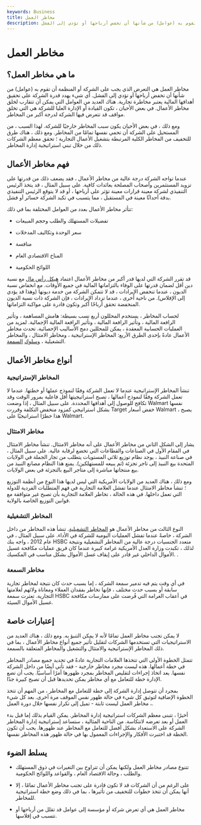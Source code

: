 ```yaml
---
keywords: Business
title: مخاطر العمل
description: مخاطر العمل هي التعرض الذي يجب على الشركة أو المنظمة أن تقوم به (عوامل) من شأنها أن تخفض أرباحها أو تؤدي إلى الفشل.
---
```


# مخاطر العمل
## ما هي مخاطر العمل؟

مخاطر العمل هي التعرض الذي يجب على الشركة أو المنظمة أن تقوم به (عوامل) من شأنها أن تخفض أرباحها أو تؤدي إلى الفشل. أي شيء يهدد قدرة الشركة على تحقيق أهدافها المالية يعتبر مخاطرة تجارية. هناك العديد من العوامل التي يمكن أن تتقارب لخلق مخاطر الأعمال. في بعض الأحيان ، تكون القيادة أو الإدارة العليا للشركة هي التي تخلق مواقف قد تتعرض فيها الشركة لدرجة أكبر من المخاطر.

ومع ذلك ، في بعض الأحيان يكون سبب المخاطر خارجيًا للشركة. لهذا السبب ، من المستحيل على الشركة أن تحمي نفسها تمامًا من المخاطر. ومع ذلك ، هناك طرق للتخفيف من المخاطر الكلية المرتبطة بتشغيل الأعمال التجارية ؛ تحقق معظم الشركات ذلك من خلال تبني استراتيجية إدارة المخاطر.

## فهم مخاطر الأعمال

عندما تواجه الشركة درجة عالية من مخاطر الأعمال ، فقد يضعف ذلك من قدرتها على تزويد المستثمرين وأصحاب المصلحة بعائدات كافية. على سبيل المثال ، قد يتخذ الرئيس التنفيذي لشركة معينة قرارات معينة تؤثر على أرباحها ، أو قد لا يتوقع الرئيس التنفيذي بدقة أحداثًا معينة في المستقبل ، مما يتسبب في تكبد الشركة خسائر أو فشل.

تتأثر مخاطر الأعمال بعدد من العوامل المختلفة بما في ذلك:

- تفضيلات المستهلك والطلب وحجم المبيعات

- سعر الوحدة وتكاليف المدخلات

- منافسة

- المناخ الاقتصادي العام

- اللوائح الحكومية

قد تقرر الشركة التي لديها قدر أكبر من مخاطر الأعمال اعتماد [هيكل رأس مال](/capitalstructure) مع نسبة دين أقل لضمان قدرتها على الوفاء بالتزاماتها المالية في جميع الأوقات. مع انخفاض نسبة الديون ، عندما تنخفض الإيرادات ، قد لا تتمكن الشركة من خدمة ديونها (وهذا قد يؤدي إلى الإفلاس). من ناحية أخرى ، عندما تزداد الإيرادات ، فإن الشركة ذات نسبة الديون المنخفضة تحقق أرباحًا أكبر وتكون قادرة على مواكبة التزاماتها.

لحساب المخاطر ، يستخدم المحللون أربع نسب بسيطة: هامش المساهمة ، وتأثير الرافعة المالية ، وتأثير الرافعة المالية ، وتأثير الرافعة المالية الإجمالية. لمزيد من العمليات الحسابية المعقدة ، يمكن للمحللين دمج الأساليب الإحصائية. تحدث مخاطر الأعمال عادةً بإحدى الطرق الأربع: المخاطر الإستراتيجية ، ومخاطر الامتثال ، والمخاطر التشغيلية ، [وسلوك](/reputational-risk) [السمعة](/reputational-risk).

## أنواع مخاطر الأعمال

### المخاطر الإستراتيجية

تنشأ المخاطر الإستراتيجية عندما لا تعمل الشركة وفقًا لنموذج عملها أو خطتها. عندما لا تعمل الشركة وفقًا لنموذج أعمالها ، تصبح استراتيجيتها أقل فاعلية بمرور الوقت وقد تكافح للوصول إلى أهدافها المحددة. على سبيل المثال ، إذا وضعت Walmart نفسها بشكل استراتيجي كمزود منخفض التكلفة وقررت Target خفض أسعار Walmart ، يصبح هذا خطرًا استراتيجيًا على Walmart.

### مخاطر الامتثال

يشار إلى الشكل الثاني من مخاطر الأعمال على أنه مخاطر الامتثال. تنشأ مخاطر الامتثال في المقام الأول في الصناعات والقطاعات التي تخضع لرقابة عالية. على سبيل المثال ، في صناعة النبيذ ، يوجد نظام توزيع ثلاثي المستويات يتطلب من تجار الجملة في الولايات المتحدة بيع النبيذ إلى تاجر تجزئة (ثم يبيعه للمستهلكين). يمنع هذا النظام مصانع النبيذ من بيع منتجاتها مباشرة إلى متاجر البيع بالتجزئة في بعض الولايات.

ومع ذلك ، هناك العديد من الولايات الأمريكية التي ليس لديها هذا النوع من أنظمة التوزيع ؛ تنشأ مخاطر الامتثال عندما تفشل العلامة التجارية في فهم المتطلبات الفردية للدولة التي تعمل داخلها. في هذه الحالة ، تخاطر العلامة التجارية بأن تصبح غير متوافقة مع قوانين التوزيع الخاصة بالولاية.

### المخاطر التشغيلية

النوع الثالث من مخاطر الأعمال هو [المخاطر التشغيلية](/operational_risk). تنشأ هذه المخاطر من داخل الشركة ، خاصةً عندما تفشل العمليات اليومية للشركة في الأداء. على سبيل المثال ، في عام 2012 ، واجه بنك HSBC متعدد الجنسيات درجة عالية من المخاطر التشغيلية ونتيجة لذلك ، تكبدت وزارة العدل الأمريكية غرامة كبيرة عندما كان فريق عمليات مكافحة غسيل الأموال الداخلي غير قادر على إيقاف غسل الأموال بشكل مناسب في المكسيك. .

### مخاطر السمعة

في أي وقت يتم فيه تدمير سمعة الشركة ، إما بسبب حدث كان نتيجة لمخاطر تجارية سابقة أو بسبب حدث مختلف ، فإنها تخاطر بفقدان العملاء ومعاناة ولائهم لعلامتها التجارية. تعثرت سمعة HSBC في أعقاب الغرامة التي فُرضت على ممارسات مكافحة غسيل الأموال السيئة.

## إعتبارات خاصة

لا يمكن تجنب مخاطر العمل تمامًا لأنه لا يمكن التنبؤ به. ومع ذلك ، هناك العديد من الاستراتيجيات التي تستخدمها الشركات لتقليل تأثير جميع أنواع مخاطر الأعمال ، بما في ذلك المخاطر الإستراتيجية والامتثال والتشغيل والمخاطر المتعلقة بالسمعة.

تتمثل الخطوة الأولى التي تتخذها العلامات التجارية عادةً في تحديد جميع مصادر المخاطر في خطة أعمالها. هذه ليست مجرد مخاطر خارجية - فقد تأتي أيضًا من داخل الشركة نفسها. يعد اتخاذ إجراءات لتقليص المخاطر بمجرد ظهورها أمرًا أساسيًا. يجب أن تضع الإدارة خطة للتعامل مع أي مخاطر يمكن تحديدها قبل أن تصبح كبيرة جدًا.

بمجرد أن تتوصل إدارة الشركة إلى خطة للتعامل مع المخاطر ، من المهم أن تتخذ الخطوة الإضافية لتوثيق كل شيء في حالة ظهور نفس الموقف مرة أخرى. بعد كل شيء ، مخاطر العمل ليست ثابتة - تميل إلى تكرار نفسها خلال دورة العمل.

أخيرًا ، تتبنى معظم الشركات استراتيجية إدارة المخاطر. يمكن القيام بذلك إما قبل بدء العمل أو بعد تعرضه لانتكاسة. من الناحية المثالية ، ستساعد إستراتيجية إدارة المخاطر الشركة على الاستعداد بشكل أفضل للتعامل مع المخاطر عند ظهورها. يجب أن تكون الخطة قد اختبرت الأفكار والإجراءات المعمول بها في حالة ظهور هذه المخاطر نفسها.

## يسلط الضوء

- تتنوع مصادر مخاطر العمل ولكنها يمكن أن تتراوح بين التغيرات في ذوق المستهلك والطلب ، وحالة الاقتصاد العام ، والقواعد واللوائح الحكومية.

- على الرغم من أن الشركات قد لا تكون قادرة على تجنب مخاطر الأعمال تمامًا ، إلا أنها يمكن أن تتخذ خطوات للتخفيف من تأثيرها ، بما في ذلك وضع خطة استراتيجية للمخاطر.

- مخاطر العمل هي أي تعرض شركة أو مؤسسة إلى عوامل قد تقلل من أرباحها أو تتسبب في إفلاسها.

